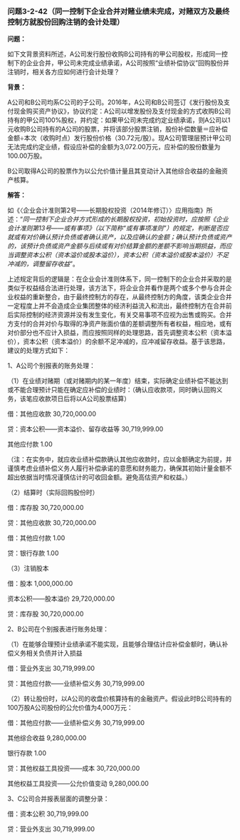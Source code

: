 ### 问题3-2-42（同一控制下企业合并对赌业绩未完成，对赌双方及最终控制方就股份回购注销的会计处理）

**问题：**

如下文背景资料所述，A公司发行股份收购B公司持有的甲公司股权，形成同一控制下的企业合并，甲公司未完成业绩承诺，A公司按照“业绩补偿协议”回购股份并注销时，相关各方应如何进行会计处理？

**背景：**

A公司和B公司均系C公司的子公司。2016年，A公司和B公司签订《发行股份及支付现金购买资产协议》，协议约定：A公司以增发股份及支付现金的方式收购B公司持有的甲公司100%股权，并约定：如果甲公司未完成约定业绩承诺，则A公司以1元收购B公司持有的A公司的股票，并将该部分股票注销，股份补偿数量＝应补偿金额÷本次（收购时点）发行股份价格（30.72元/股）。现A公司管理层预计甲公司无法完成约定业绩，假设应补偿的金额为3,072.00万元，应补偿的股份数量为100.00万股。

B公司取得A公司的股票作为以公允价值计量且其变动计入其他综合收益的金融资产核算。

**解答：**

如《〈企业会计准则第2号——长期股权投资（2014年修订）〉应用指南》所述：“*同一控制下企业合并方式形成的长期股权投资，初始投资时，应按照《企业会计准则第13号——或有事项》（以下简称“或有事项准则”）的规定，判断是否应就或有对价确认预计负债或者确认资产，以及应确认的金额；确认预计负债或资产的，该预计负债或资产金额与后续或有对价结算金额的差额不影响当期损益，而应当调整资本公积（资本溢价或股本溢价），资本公积（资本溢价或股本溢价）不足冲减的，调整留存收益*”。

上述规定背后的逻辑是：在企业会计准则体系下，同一控制下的企业合并采取的是类似于权益结合法进行处理，该方法下，将企业合并看作是两个或多个参与合并企业权益的重新整合，由于最终控制方的存在，从最终控制方的角度，该类企业合并一定程度上并不会造成企业集团整体的经济利益流入和流出，最终控制方在合并前后实际控制的经济资源并没有发生变化，有关交易事项不应视为出售或购买。合并方支付的合并对价与取得的净资产账面价值的差额调整所有者权益，相应地，或有对价部分也不应计入损益，而应按照同样的处理思路，首先调整资本公积（资本溢价），资本公积（资本溢价）的余额不足冲减的，应冲减留存收益。基于该思路，建议的处理方式如下：

1、A公司个别报表的账务处理：

（1）在业绩对赌期（或对赌期内的某一年度）结束，实际确定业绩补偿不能达到或不能合理预计只能在确定应补偿的业绩时：（确认应收款项，同时确认回购义务，该笔应收款项日后将以A公司股票结算）

借：其他应收款 30,720,000.00

贷：资本公积——资本溢价、留存收益等 30,719,999.00

其他应付款 1.00

（注：在实务中，就应收业绩补偿款确认其他应收款时，应以金额确定为前提，并谨慎考虑业绩补偿义务人履行补偿承诺的意愿和财务能力，确保其初始计量金额不超出依据当时情况谨慎估计的可收回金额。避免高估资产和权益。）

（2）结算时（实际回购股份时）

借：库存股 30,720,000.00

贷：其他应收款 30,720,000.00

借：其他应付款 1.00

贷：银行存款 1.00

（3）注销股本

借：股本 1,000,000.00

资本公积——股本溢价 29,720,000.00

贷：库存股 30,720,000.00

2、B公司在个别报表进行账务处理：

（1）在能够合理预计业绩承诺不能实现，且能够合理估计应补偿金额时，确认补偿义务相关负债并计入损益

借：营业外支出 30,719,999.00

贷：其他应付款——业绩补偿义务 30,719,999.00

（2）转让股份时，以A公司的收盘价核算持有的金融资产。假设此时B公司持有的100万股A公司股份的公允价值为4,000万元：

借：其他应付款——业绩补偿义务 30,719,999.00

其他综合收益 9,280,000.00

银行存款 1.00

贷：其他权益工具投资——成本 30,720,000.00

其他权益工具投资——公允价值变动 9,280,000.00

3、C公司合并报表层面的调整分录：

借：资本公积 30,719,999.00

贷：营业外支出 30,719,999.00